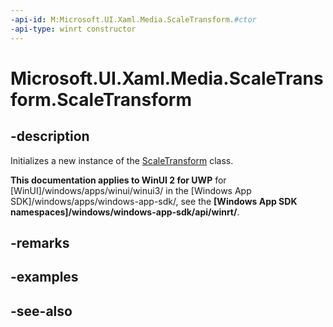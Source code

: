 ```yaml
---
-api-id: M:Microsoft.UI.Xaml.Media.ScaleTransform.#ctor
-api-type: winrt constructor
---
```


<!-- Method syntax
public ScaleTransform()
-->

# Microsoft.UI.Xaml.Media.ScaleTransform.ScaleTransform

## -description
Initializes a new instance of the [ScaleTransform](scaletransform.md) class.

**This documentation applies to WinUI 2 for UWP** for [WinUI]/windows/apps/winui/winui3/ in the [Windows App SDK]/windows/apps/windows-app-sdk/, see the **[Windows App SDK namespaces]/windows/windows-app-sdk/api/winrt/**.

## -remarks

## -examples

## -see-also
